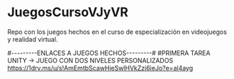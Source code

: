 # JuegosCursoVJyVR
Repo con los juegos hechos en el curso de especialización en videojuegos y realidad virtual.

#---------ENLACES A JUEGOS HECHOS---------#
#PRIMERA TAREA UNITY -> JUEGO CON DOS NIVELES PERSONALIZADOS
https://1drv.ms/u/s!AmEmtbScawHieSwlHVkZzj6ieJo?e=al4ayg
